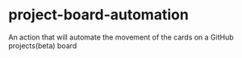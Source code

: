 # project-board-automation
An action that will automate the movement of the cards on a GitHub projects(beta) board
